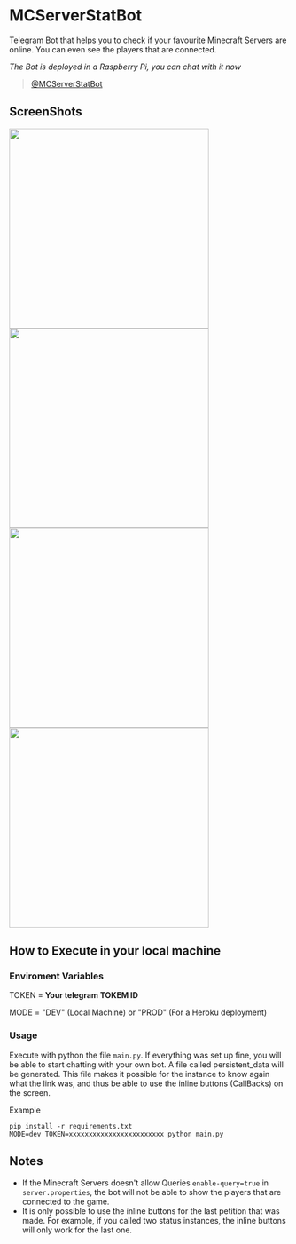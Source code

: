 # MCServerStatBot
Telegram Bot that helps you to check if your favourite Minecraft Servers are online. You can even see the players that are connected.

*The Bot is deployed in a Raspberry Pi, you can chat with it now*

> [@MCServerStatBot](https://t.me/MCServerStatBot)

## ScreenShots
<img src="https://user-images.githubusercontent.com/6242946/62581401-5d8cc080-b8a9-11e9-93c5-fd5cc0ffab44.jpg" width="360"> <img src="https://user-images.githubusercontent.com/6242946/62581402-5d8cc080-b8a9-11e9-833e-a7e51a376c11.jpg" width="360"> <img src="https://user-images.githubusercontent.com/6242946/62581403-5d8cc080-b8a9-11e9-86eb-b2b8213ab9b8.jpg" width="360"> <img src="https://user-images.githubusercontent.com/6242946/62581404-5d8cc080-b8a9-11e9-8e0e-f031e513d354.jpg" width="360">

## How to Execute in your local machine
### Enviroment Variables

TOKEN = **Your telegram TOKEM ID**

MODE = "DEV" (Local Machine) or "PROD" (For a Heroku deployment)

### Usage
Execute with python the file `main.py`.
If everything was set up fine, you will be able to start chatting with your own bot.
A file called persistent_data will be generated. This file makes it possible for the instance to know again what the link was, and thus be able to use the inline buttons (CallBacks) on the screen.

Example

```
pip install -r requirements.txt
MODE=dev TOKEN=xxxxxxxxxxxxxxxxxxxxxxxx python main.py
```

## Notes
* If the Minecraft Servers doesn't allow Queries `enable-query=true` in `server.properties`, the bot will not be able to show the players that are connected to the game.
* It is only possible to use the inline buttons for the last petition that was made. For example, if you called two status instances, the inline buttons will only work for the last one.


